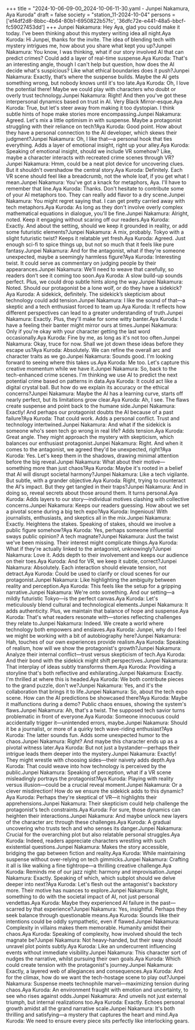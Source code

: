 +++
title = "2024-10-06-09-00_2024-10-06-11-30.yaml - Junpei Nakamura, Aya Kuroda"
draft = false
society = "station_11-2024-10-04"
persons = ['ef4df2d8-8bbc-4b64-80b1-6950822b57fc', '36dfc72e-e441-48a5-bbcf-fc59027453dd']
+++
Junpei Nakamura: Hey Aya, glad you could make it today. I’ve been thinking about this mystery writing idea all night.Aya Kuroda: Hi Junpei, thanks for the invite. The idea of blending tech with mystery intrigues me, how about you share what kept you up?Junpei Nakamura: You know, I was thinking, what if our story involved AI that can predict crimes? Could add a layer of real-time suspense.Aya Kuroda: That's an interesting angle, though I can't help but question, how does the AI decide what's suspicious? Like what ethical boundaries does it push?Junpei Nakamura: Exactly, that’s where the suspense builds. Maybe the AI gets something wrong, but nobody knows until it's too late.Aya Kuroda: Oh, I love the potential there! Maybe we could play with characters who doubt or overly trust technology.Junpei Nakamura: Right! And then you've got these interpersonal dynamics based on trust in AI. Very Black Mirror-esque.Aya Kuroda: True, but let's steer away from making it too dystopian. I think subtle hints of hope make stories more encompassing.Junpei Nakamura: Agreed. Let's mix a little optimism in with suspense. Maybe a protagonist struggling with their reliance on tech?Aya Kuroda: Good point. How about they have a personal connection to the AI developer, which skews their judgment?Junpei Nakamura: Oh, I like that—a personal hook that ties everything. Adds a layer of emotional insight, right up your alley.Aya Kuroda: Speaking of emotional insight, should we include VR somehow? Like, maybe a character interacts with recreated crime scenes through VR?Junpei Nakamura: Hmm, could be a neat plot device for uncovering clues. But it shouldn't overshadow the central story.Aya Kuroda: Definitely. Each VR scene should feel like a breadcrumb, not the whole loaf, if you get what I mean.Junpei Nakamura: You've got a knack for metaphors, Aya. I'll have to remember that line.Aya Kuroda: Thanks. Don't hesitate to contribute some of your AI metaphors too. They can really add flavor to a dry scene.Junpei Nakamura: You might regret saying that. I can get pretty carried away with tech metaphors.Aya Kuroda: As long as they don't involve overly complex mathematical equations in dialogue, you'll be fine.Junpei Nakamura: Alright, noted. Keep it engaging without scaring off our readers.Aya Kuroda: Exactly. And about the setting, should we keep it grounded in reality, or add some futuristic elements?Junpei Nakamura: A mix, probably. Tokyo with a slight futuristic twist? Keeps it relatable yet fresh.Aya Kuroda: Agreed. Just enough sci-fi to spice things up, but not so much that it feels like pure fantasy.Junpei Nakamura: And for the antagonist, what if they're someone unexpected, maybe a seemingly harmless figure?Aya Kuroda: Interesting twist. It could serve as commentary on judging people by their appearances.Junpei Nakamura: We'll need to weave that carefully, so readers don’t see it coming too soon.Aya Kuroda: A slow build-up sounds perfect. Plus, we could drop subtle hints along the way.Junpei Nakamura: Noted. Should our protagonist be a lone wolf, or do they have a sidekick?Aya Kuroda: A sidekick, definitely. The sidekick’s skepticism about technology could add tension.Junpei Nakamura: I like the sound of that—a skeptic and a tech enthusiast forced to team up.Aya Kuroda: It reflects how different perspectives can lead to a greater understanding of truth.Junpei Nakamura: Exactly. Plus, they'll make for some witty banter.Aya Kuroda: I have a feeling their banter might mirror ours at times.Junpei Nakamura: Only if you're okay with your character getting the last word occasionally.Aya Kuroda: Fine by me, as long as it's not too often.Junpei Nakamura: Okay, truce for now. Shall we jot down these ideas before they escape us?Aya Kuroda: Absolutely. We can refine the overall arc and character traits as we go.Junpei Nakamura: Sounds good. I'm looking forward to seeing where this takes us.Aya Kuroda: Me too. Let's capture this creative momentum while we have it.Junpei Nakamura: So, back to the tech-enhanced crime scenes. I'm thinking we use AI to predict the next potential crime based on patterns in data.Aya Kuroda: It could act like a digital crystal ball. But how do we explain its accuracy or the ethical concerns?Junpei Nakamura: Maybe the AI has a learning curve, starts off nearly perfect, but its limitations grow clear.Aya Kuroda: Ah, I see. The flaws create suspense and point back to the humane side.Junpei Nakamura: Exactly! And perhaps our protagonist doubts the AI because of a past failure?Aya Kuroda: That could work. Adds a personal conflict. Trust and technology intertwined.Junpei Nakamura: And what if the sidekick is someone who's seen tech go wrong in real life? Adds tension.Aya Kuroda: Great angle. They might approach the mystery with skepticism, which balances our enthusiast protagonist.Junpei Nakamura: Right. And when it comes to the antagonist, we agreed they'd be unexpected, right?Aya Kuroda: Yes. Let's keep them in the shadows, drawing minimal attention before the big reveal.Junpei Nakamura: What about their motive—something more than just chaos?Aya Kuroda: Maybe it's rooted in a belief that AI will disrupt societal harmony?Junpei Nakamura: Like a tech vigilante. But subtle, with a grander objective.Aya Kuroda: Right, trying to counteract the AI's impact. But they get tangled in their traps?Junpei Nakamura: And in doing so, reveal secrets about those around them. It turns personal.Aya Kuroda: Adds layers to our story—individual motives clashing with collective concerns.Junpei Nakamura: Keeps our readers guessing. How about we set a pivotal scene during a big tech expo?Aya Kuroda: Ingenious! With journalists, enthusiasts, and skeptics all in the mix.Junpei Nakamura: Exactly. Heightens the stakes. Speaking of stakes, should we involve a public figure somehow?Aya Kuroda: Yes, perhaps someone influential sways public opinion? A tech magnate?Junpei Nakamura: Just the twist we've been missing. Their interest might complicate things.Aya Kuroda: What if they're actually linked to the antagonist, unknowingly?Junpei Nakamura: Love it. Adds depth to their involvement and keeps our audience on their toes.Aya Kuroda: And for VR, we keep it subtle, correct?Junpei Nakamura: Absolutely. Each interaction should elevate tension, not detract.Aya Kuroda: Could be used to clarify or cloud scenes for our protagonist.Junpei Nakamura: Like highlighting the ambiguity between reality and perception.Aya Kuroda: This feels like the setup for a gripping narrative.Junpei Nakamura: We're onto something. And our setting—a mildly futuristic Tokyo—is the perfect canvas.Aya Kuroda: Let's meticulously blend cultural and technological elements.Junpei Nakamura: It adds authenticity. Plus, we maintain that balance of hope and suspense.Aya Kuroda: That's what readers resonate with—stories reflecting challenges they relate to.Junpei Nakamura: Indeed. We create a world where technology both empowers and enslaves.Aya Kuroda: Junpei, why do I feel we might be working with a bit of autobiography here?Junpei Nakamura: Hah, touches of our own experiences provide realism.Aya Kuroda: Speaking of realism, how will we show the protagonist's growth?Junpei Nakamura: Analyze their internal conflict—trust versus skepticism of tech.Aya Kuroda: And their bond with the sidekick might shift perspectives.Junpei Nakamura: That interplay of ideas subtly transforms them.Aya Kuroda: Providing a storyline that's both reflective and exhilarating.Junpei Nakamura: Exactly. I'm thrilled at where this is headed.Aya Kuroda: We both contribute pieces to the grand puzzle, don't we?Junpei Nakamura: Yes, and it's the collaboration that brings it to life.Junpei Nakamura: So, about the tech expo scene. How can the AI predictions be showcased there?Aya Kuroda: Maybe it malfunctions during a demo? Public chaos ensues, showing the system's flaws.Junpei Nakamura: Ah, that's a twist. The supposed tech savior turns problematic in front of everyone.Aya Kuroda: Someone innocuous could accidentally trigger it—unintended errors, maybe.Junpei Nakamura: Should it be a journalist, or more of a quirky tech wave-riding enthusiast?Aya Kuroda: The latter sounds fun. Adds some unexpected humor to the chaos.Junpei Nakamura: Right? And maybe this character ends up as a pivotal witness later.Aya Kuroda: But not just a bystander—perhaps their intrigue leads them deeper into the mystery.Junpei Nakamura: Exactly! They might wrestle with choosing sides—their naivety adds depth.Aya Kuroda: That could weave into how technology is perceived by the public.Junpei Nakamura: Speaking of perception, what if a VR scene misleadingly portrays the protagonist?Aya Kuroda: Playing with reality versus illusion—could be a crucial reveal moment.Junpei Nakamura: Or a clever misdirection! How do we ensure the sidekick adds to this dynamic?Aya Kuroda: Perhaps they're skeptical of VR—it highlights their apprehensions.Junpei Nakamura: Their skepticism could help challenge the protagonist's tech constraints.Aya Kuroda: For sure, those dynamics can heighten their interactions.Junpei Nakamura: And maybe unlock new layers of the character arc through these challenges.Aya Kuroda: A gradual uncovering who trusts tech and who senses its danger.Junpei Nakamura: Crucial for the overarching plot but also relatable personal struggles.Aya Kuroda: Indeed, readers appreciate characters wrestling with such existential questions.Junpei Nakamura: Makes the story accessible, bridging the gap between fiction and reality.Aya Kuroda: While maintaining suspense without over-relying on tech gimmicks.Junpei Nakamura: Crafting it all is like walking a fine tightrope—a thrilling creative challenge.Aya Kuroda: Reminds me of our jazz night: harmony and improvisation.Junpei Nakamura: Exactly. Speaking of which, which subplot should we delve deeper into next?Aya Kuroda: Let's flesh out the antagonist's backstory more. Their motive has nuances to explore.Junpei Nakamura: Right, something to do with the societal impact of AI, not just personal vendettas.Aya Kuroda: Maybe they experienced AI failure in the past—scarred by that experience?Junpei Nakamura: Yes, insightful. Perhaps they seek balance through questionable means.Aya Kuroda: Sounds like their intentions could be oddly sympathetic, even if flawed.Junpei Nakamura: Complexity in villains makes them memorable. Humanity amidst their chaos.Aya Kuroda: Speaking of complexity, how involved should the tech magnate be?Junpei Nakamura: Not heavy-handed, but their sway should unravel plot points subtly.Aya Kuroda: Like an undercurrent influencing events without immediate visibility.Junpei Nakamura: This character sort of nudges the narrative, whilst pursuing their own goals.Aya Kuroda: Which could create tension with the protagonist's journey.Junpei Nakamura: Exactly, a layered web of allegiances and consequences.Aya Kuroda: And for the climax, how do we want the tech-hostage scene to play out?Junpei Nakamura: Suspense meets technophile marvel—maximizing tension during chaos.Aya Kuroda: An environment fraught with emotion and uncertainty, to see who rises against odds.Junpei Nakamura: And unveils not just external triumph, but internal realizations too.Aya Kuroda: Exactly. Echoes personal growth amidst all the grand narrative scale.Junpei Nakamura: It's both thrilling and satisfying—a mystery that captures the heart and mind.Aya Kuroda: We need to ensure every piece sits perfectly like interlocking gears.